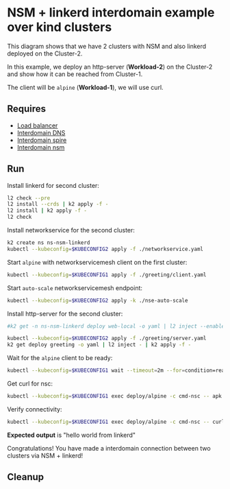 # NSM + linkerd interdomain example over kind clusters



This diagram shows that we have 2 clusters with NSM and also linkerd deployed on the Cluster-2.

In this example, we deploy an http-server (**Workload-2**) on the Cluster-2 and show how it can be reached from Cluster-1.

The client will be `alpine` (**Workload-1**), we will use curl.

## Requires

- [Load balancer](../../loadbalancer)
- [Interdomain DNS](../../dns)
- [Interdomain spire](../../spire)
- [Interdomain nsm](../../nsm)


## Run

Install linkerd for second cluster:
```bash
l2 check --pre
l2 install --crds | k2 apply -f -
l2 install | k2 apply -f -
l2 check
```

Install networkservice for the second cluster:
```bash
k2 create ns ns-nsm-linkerd
kubectl --kubeconfig=$KUBECONFIG2 apply -f ./networkservice.yaml
```

Start `alpine` with networkservicemesh client on the first cluster:

```bash
kubectl --kubeconfig=$KUBECONFIG1 apply -f ./greeting/client.yaml
```

Start `auto-scale` networkservicemesh endpoint:
```bash
kubectl --kubeconfig=$KUBECONFIG2 apply -k ./nse-auto-scale
```

Install http-server for the second cluster:
```bash
#k2 get -n ns-nsm-linkerd deploy web-local -o yaml | l2 inject --enable-debug-sidecar - | k2 apply -f -

kubectl --kubeconfig=$KUBECONFIG2 apply -f ./greeting/server.yaml
k2 get deploy greeting -o yaml | l2 inject - | k2 apply -f -
```


Wait for the `alpine` client to be ready:
```bash
kubectl --kubeconfig=$KUBECONFIG1 wait --timeout=2m --for=condition=ready pod -l app=alpine
```

Get curl for nsc:
```bash
kubectl --kubeconfig=$KUBECONFIG1 exec deploy/alpine -c cmd-nsc -- apk add curl
```

Verify connectivity:
```bash
kubectl --kubeconfig=$KUBECONFIG1 exec deploy/alpine -c cmd-nsc -- curl -s greeting.default:9080 | grep -o "hello world from linkerd"
```
**Expected output** is "hello world from linkerd"

Congratulations! 
You have made a interdomain connection between two clusters via NSM + linkerd!

## Cleanup

```bash

```
